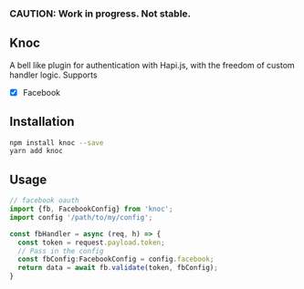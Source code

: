 ### CAUTION: Work in progress. Not stable.

## Knoc
A bell like plugin for authentication with Hapi.js, with the freedom of custom
handler logic.
Supports
-[x] Facebook

## Installation
```sh
npm install knoc --save
yarn add knoc
```
## Usage
```typescript
// facebook oauth
import {fb, FacebookConfig} from 'knoc';
import config '/path/to/my/config';

const fbHandler = async (req, h) => {
  const token = request.payload.token;
  // Pass in the config
  const fbConfig:FacebookConfig = config.facebook;
  return data = await fb.validate(token, fbConfig);
}
```
